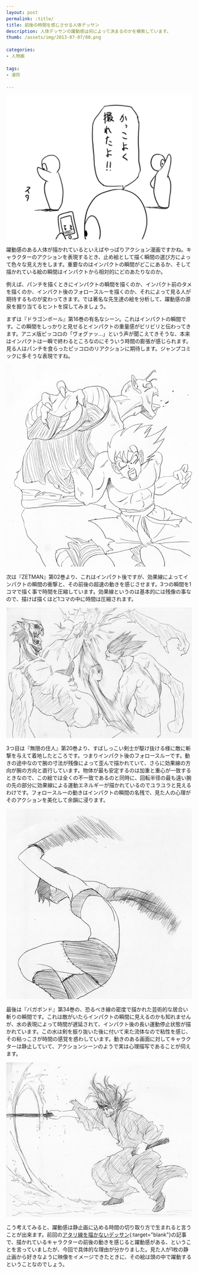 ```yaml
---
layout: post
permalink: :title/
title: 前後の時間を感じさせる人体デッサン
description: 人体デッサンの躍動感は何によって決まるのかを模索しています。
thumb: /assets/img/2013-07-07/00.png

categories:
- 人物画

tags:
- 漫符

---
```


![波動拳写真の現場](/assets/img/2013-07-07/01.png)

躍動感のある人体が描かれているといえばやっぱりアクション漫画ですかね。キャラクターのアクションを表現するとき、止め絵として描く瞬間の選び方によって色々な見え方をします。重要なのはインパクトの瞬間がどこにあるか、そして描かれている絵の瞬間はインパクトから相対的にどのあたりなのか。

例えば、パンチを描くときにインパクトの瞬間を描くのか、インパクト前のタメを描くのか、インパクト後のフォロースルーを描くのか、それによって見る人が期待するものが変わってきます。では著名な先生達の絵を分析して、躍動感の源泉を掘り当てるヒントを探してみましょう。

まずは『ドラゴンボール』第16巻の有名なシーン。これはインパクトの瞬間です。この瞬間をしっかりと見せるとインパクトの重量感がビリビリと伝わってきます。アニメ版ピッコロの「ヴォグァッ...」という声が聞こえてきそうな、本来はインパクトは一瞬で終わるところなのにそういう時間の膨張が感じられます。見る人はパンチを食らったピッコロのリアクションに期待します。ジャンプコミックに多そうな表現ですね。

![ドラゴンボール](/assets/img/2013-07-07/02.png)

次は『ZETMAN』第02巻より、これはインパクト後ですが、効果線によってインパクトの瞬間の衝撃と、その前後の超速の動きを感じさせます。3つの瞬間を1コマで描く事で時間を圧縮しています。効果線というのは基本的には残像の事なので、描けば描くほど1コマの中に時間は圧縮されます。

![ZETMAN](/assets/img/2013-07-07/03.png)

3つ目は『無限の住人』第20巻より、すばしっこい剣士が駆け抜ける様に敵に斬撃を与えて着地したところです。つまりインパクト後のフォロースルーです。動きの途中なので腕の寸法が残像によって歪んで描かれていて、さらに効果線の方向が腕の方向と直行しています。物体が最も安定するのは加重と重心が一致するときなので、この絵では全くの不一致であるのと同時に、回転半径の最も遠い腕の先の部分に効果線による運動エネルギーが描かれているのでユラユラと見えるわけです。フォロースルーの動きはインパクトの瞬間の名残で、見た人の心理がそのアクションを美化して余韻に浸ります。

![無限の住人](/assets/img/2013-07-07/04.png)

最後は『バガボンド』第34巻の、恐るべき線の密度で描かれた芸術的な居合い斬りの瞬間です。これは敵がいたらインパクトの瞬間に見えるのかも知れませんが、水の表現によって時間が遅延されて、インパクト後の長い運動停止状態が描かれています。この水は剣を振り抜いた後に付いて来た流体なので粘性を感じ、その粘っこさが時間の感覚を惑わしています。動きのある画面に対してキャラクターは静止していて、アクションシーンのようで実は心理描写であることが伺えます。

![バガボンド](/assets/img/2013-07-07/05.png)

こう考えてみると、躍動感は静止画に込める時間の切り取り方で生まれると言うことが出来ます。前回の[アタリ線を描かないデッサン](/not-drawing-draft-human-body-sketch/index.html){:target="blank"}の記事で、描かれているキャラクターの前後の動きを感じると躍動感がある、ということを言っていましたが、今回で具体的な理由が分かりました。見た人が1枚の静止画から好きなように映像をイメージできたときに、その絵は頭の中で躍動するということなのでしょう。
